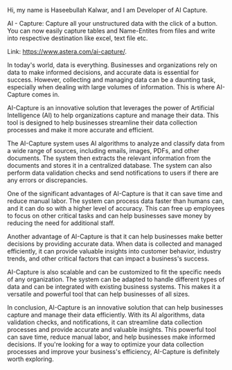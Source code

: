 
Hi, my name is Haseebullah Kalwar, and I am Developer of AI Capture.

AI - Capture:
Capture all your unstructured data with the click of a button. You can now easily capture tables and Name-Entites from files and write into respective destination like excel, text file etc.

Link:  https://www.astera.com/ai-capture/.



In today's world, data is everything. Businesses and organizations rely on data to make informed decisions, and accurate data is essential for success. However, collecting and managing data can be a daunting task, especially when dealing with large volumes of information. This is where AI-Capture comes in.

AI-Capture is an innovative solution that leverages the power of Artificial Intelligence (AI) to help organizations capture and manage their data. This tool is designed to help businesses streamline their data collection processes and make it more accurate and efficient.

The AI-Capture system uses AI algorithms to analyze and classify data from a wide range of sources, including emails, images, PDFs, and other documents. The system then extracts the relevant information from the documents and stores it in a centralized database. The system can also perform data validation checks and send notifications to users if there are any errors or discrepancies.

One of the significant advantages of AI-Capture is that it can save time and reduce manual labor. The system can process data faster than humans can, and it can do so with a higher level of accuracy. This can free up employees to focus on other critical tasks and can help businesses save money by reducing the need for additional staff.

Another advantage of AI-Capture is that it can help businesses make better decisions by providing accurate data. When data is collected and managed efficiently, it can provide valuable insights into customer behavior, industry trends, and other critical factors that can impact a business's success.

AI-Capture is also scalable and can be customized to fit the specific needs of any organization. The system can be adapted to handle different types of data and can be integrated with existing business systems. This makes it a versatile and powerful tool that can help businesses of all sizes.

In conclusion, AI-Capture is an innovative solution that can help businesses capture and manage their data efficiently. With its AI algorithms, data validation checks, and notifications, it can streamline data collection processes and provide accurate and valuable insights. This powerful tool can save time, reduce manual labor, and help businesses make informed decisions. If you're looking for a way to optimize your data collection processes and improve your business's efficiency, AI-Capture is definitely worth exploring.
